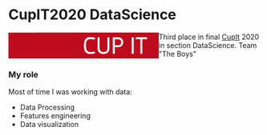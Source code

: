 # CupIT2020 DataScience
<img align="left" src="./media/CupIt_logo.png" width="300" />

Third place in final [CupIt](https://1.changellenge.com/cup-it) 2020 in section DataScience.
Team "The Boys"

### My role
Most of time I was working with data:
  - Data Processing
  - Features engineering
  - Data visualization
